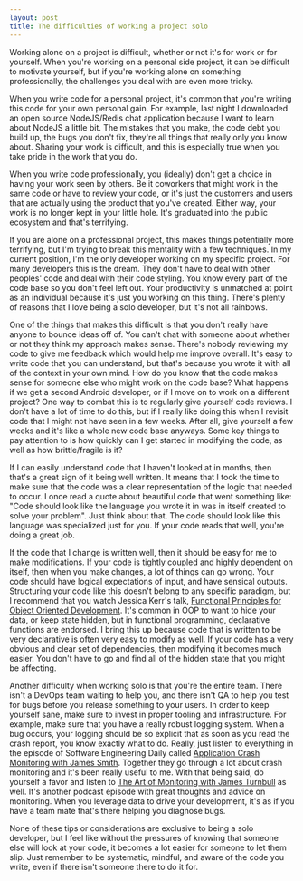 ```yaml
---
layout: post
title: The difficulties of working a project solo
---
```


Working alone on a project is difficult, whether or not it's for work or for yourself. When you're working on a personal side project, it can be difficult to motivate yourself, but if you're working alone on something professionally, the challenges you deal with are even more tricky.

When you write code for a personal project, it's common that you're writing this code for your own personal gain. For example, last night I downloaded an open source NodeJS/Redis chat application because I want to learn about NodeJS a little bit. The mistakes that you make, the code debt you build up, the bugs you don't fix, they're all things that really only you know about. Sharing your work is difficult, and this is especially true when you take pride in the work that you do.

When you write code professionally, you (ideally) don't get a choice in having your work seen by others. Be it coworkers that might work in the same code or have to review your code, or it's just the customers and users that are actually using the product that you've created. Either way, your work is no longer kept in your little hole. It's graduated into the public ecosystem and that's terrifying.

If you are alone on a professional project, this makes things potentially more terrifying, but I'm trying to break this mentality with a few techniques. In my current position, I'm the only developer working on my specific project. For many developers this is the dream. They don't have to deal with other peoples' code and deal with their code styling. You know every part of the code base so you don't feel left out. Your productivity is unmatched at point as an individual because it's just you working on this thing. There's plenty of reasons that I love being a solo developer, but it's not all rainbows.

One of the things that makes this difficult is that you don't really have anyone to bounce ideas off of. You can't chat with someone about whether or not they think my approach makes sense. There's nobody reviewing my code to give me feedback which would help me improve overall. It's easy to write code that you can understand, but that's because you wrote it with all of the context in your own mind. How do you know that the code makes sense for someone else who might work on the code base? What happens if we get a second Android developer, or if I move on to work on a different project? One way to combat this is to regularly give yourself code reviews. I don't have a lot of time to do this, but if I really like doing this when I revisit code that I might not have seen in a few weeks. After all, give yourself a few weeks and it's like a whole new code base anyways. Some key things to pay attention to is how quickly can I get started in modifying the code, as well as how brittle/fragile is it? 

If I can easily understand code that I haven't looked at in months, then that's a great sign of it being well written. It means that I took the time to make sure that the code was a clear representation of the logic that needed to occur. I once read a quote about beautiful code that went something like: "Code should look like the language you wrote it in was in itself created to solve your problem". Just think about that. The code should look like this language was specialized just for you. If your code reads that well, you're doing a great job.

If the code that I change is written well, then it should be easy for me to make modifications. If your code is tightly coupled and highly dependent on itself, then when you make changes, a lot of things can go wrong. Your code should have logical expectations of input, and have sensical outputs. Structuring your code like this doesn't belong to any specific paradigm, but I recommend that you watch Jessica Kerr's talk, [Functional Principles for Object Oriented Development](https://www.youtube.com/watch?v=pMGY9ViIGNU). It's common in OOP to want to hide your data, or keep state hidden, but in functional programming, declarative functions are endorsed. I bring this up because code that is written to be very declarative is often very easy to modify as well. If your code has a very obvious and clear set of dependencies, then modifying it becomes much easier. You don't have to go and find all of the hidden state that you might be affecting. 

Another difficulty when working solo is that you're the entire team. There isn't a DevOps team waiting to help you, and there isn't QA to help you test for bugs before you release something to your users. In order to keep yourself sane, make sure to invest in proper tooling and infrastructure. For example, make sure that you have a really robust logging system. When a bug occurs, your logging should be so explicit that as soon as you read the crash report, you know exactly what to do. Really, just listen to everything in the episode of Software Engineering Daily called [Application Crash Monitoring with James Smith](https://softwareengineeringdaily.com/2016/03/31/applic/). Together they go through a lot about crash monitoring and it's been really useful to me. With that being said, do yourself a favor and listen to [The Art of Monitoring with James Turnbull](https://softwareengineeringdaily.com/2016/07/28/2739/) as well. It's another podcast episode with great thoughts and advice on monitoring. When you leverage data to drive your development, it's as if you have a team mate that's there helping you diagnose bugs.

None of these tips or considerations are exclusive to being a solo developer, but I feel like without the pressures of knowing that someone else will look at your code, it becomes a lot easier for someone to let them slip. Just remember to be systematic, mindful, and aware of the code you write, even if there isn't someone there to do it for.
